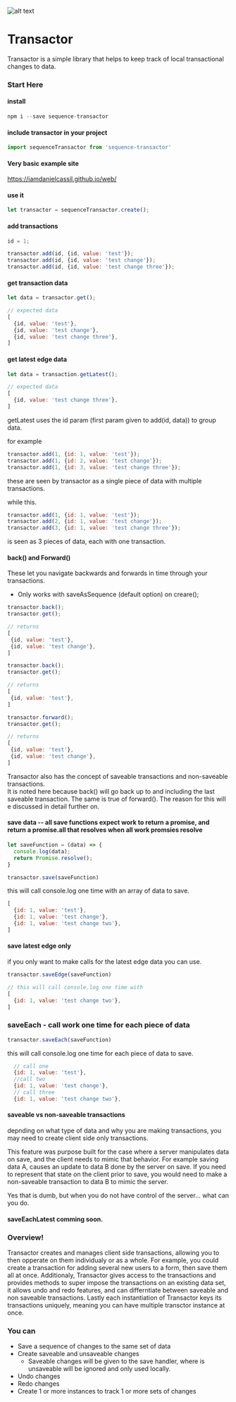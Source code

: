 ![alt text][logo]

[logo]: https://iamdanielcassil.github.io/icon.png
# Transactor

Transactor is a simple library that helps to keep track of local transactional changes to data.

### Start Here

#### install
```javascript
npm i --save sequence-transactor
```
#### include transactor in your project
```javascript
import sequenceTransactor from 'sequence-transactor'
```

#### Very basic example site 
https://iamdanielcassil.github.io/web/

#### use it
```javascript
let transactor = sequenceTransactor.create();
```
#### add transactions
```javascript
id = 1;

transactor.add(id, {id, value: 'test'});
transactor.add(id, {id, value: 'test change'});
transactor.add(id, {id, value: 'test change three'});
```
#### get transaction data
```javascript
let data = transactor.get();

// expected data
[
  {id, value: 'test'},
  {id, value: 'test change'},
  {id, value: 'test change three'},
]
```
#### get latest edge data
```javascript
let data = transaction.getLatest();

// expected data
[
  {id, value: 'test change three'},
]
```
getLatest uses the id param (first param given to add(id, data)) to group data.

for example
```javascript
transactor.add(1, {id: 1, value: 'test'});
transactor.add(1, {id: 2, value: 'test change'});
transactor.add(1, {id: 3, value: 'test change three'});
```
these are seen by transactor as a single piece of data with multiple transactions.

while this.
```javascript
transactor.add(1, {id: 1, value: 'test'});
transactor.add(2, {id: 1, value: 'test change'});
transactor.add(3, {id: 1, value: 'test change three'});
```
is seen as 3 pieces of data, each with one transaction.

#### back() and Forward()
 These let you navigate backwards and forwards in time through your transactions.
 - Only works with saveAsSequence (default option) on creare();

 ```javascript
 transactor.back();
 transactor.get();

 // returns
 [
  {id, value: 'test'},
  {id, value: 'test change'},
 ]

 transactor.back();
 transactor.get();
 
 // returns
 [
  {id, value: 'test'},
 ]

 transactor.forward();
 transactor.get();
 
 // returns
 [
  {id, value: 'test'},
  {id, value: 'test change'},
 ]

```
Transactor also has the concept of saveable transactions and non-saveable transactions.  
It is noted here because back() will go back up to and including the last saveable transaction.  The same is true of forward().  The reason for this will e discussed in detail further on.

#### save data -- all save functions expect work to return a promise, and return a promise.all that resolves when all work promsies resolve
```javascript
let saveFunction = (data) => {
  console.log(data);
  return Promise.resolve();
}

transactor.save(saveFunction)
```
this will call console.log one time with an array of data to save.
```javascript
[
  {id: 1, value: 'test'},
  {id: 1, value: 'test change'},
  {id: 1, value: 'test change two'},
]
```
#### save latest edge only
if you only want to make calls for the latest edge data you can use.
```javascript
transactor.saveEdge(saveFunction)

// this will call console.log one time with
[
  {id: 1, value: 'test change two'},
]
```

### saveEach - call work one time for each piece of data
```javascript
transactor.saveEach(saveFunction)
```
this will call console.log one time for each piece of data to save.
```javascript
  // call one
  {id: 1, value: 'test'},
  //call two
  {id: 1, value: 'test change'},
  // call three
  {id: 1, value: 'test change two'},
```
#### saveable vs non-saveable transactions
depnding on what type of data and why you are making transactions, you may need to create client side only transactions.  

This feature was purpose built for the case where a server manipulates data on save, and the client needs to mimic that behavior.  For example saving data A, causes an update to data B done by the server on save.  If you need to represent that state on the client prior to save, you would need to make a non-saveable transaction to data B to mimic the server.

Yes that is dumb, but when you do not have control of the server... what can you do.

#### saveEachLatest comming soon.

### Overview!

Transactor creates and manages client side transactions, allowing you to then opperate on them individualy or as a whole.  For example, you could create a transaction for adding several new users to a form, then save them all at once.  Additionaly, Transactor gives access to the transactions and provides methods to super impose the transactions on an existing data set, it allows undo and redo features, and can differntiate between saveable and non saveable transactions.  Lastly each instantiation of Transactor keys its transactions uniquely, meaning you can have multiple transctor instance at once.


### You can 
- Save a sequence of changes to the same set of data
- Create saveable and unsaveable changes
	- Saveable changes will be given to the save handler, where is unsaveable will be ignored and only used locally.
- Undo changes
- Redo changes
- Create 1 or more instances to track 1 or more sets of changes